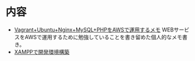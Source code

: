 # 内容

* [Vagrant+Ubuntu+Nginx+MySQL+PHPをAWSで運用するメモ](vagrant-nginx/README.md)
  WEBサービスをAWSで運用するために勉強していることを書き留めた個人的なメモ書き。
* [XAMPPで開発環境構築](xampp-apache/README.md)
